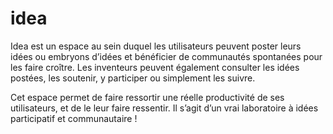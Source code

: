 # idea

Idea est un espace au sein duquel les utilisateurs peuvent poster leurs idées ou embryons d’idées et bénéficier de communautés spontanées pour les faire croître. Les inventeurs peuvent également consulter les idées postées, les soutenir, y participer ou simplement les suivre.

Cet espace permet de faire ressortir une réelle productivité de ses utilisateurs, et de le leur faire ressentir. Il s’agit d’un vrai laboratoire à idées participatif et communautaire !

